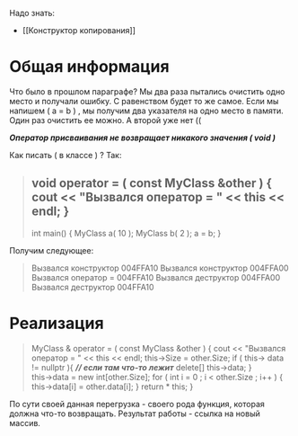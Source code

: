 Надо знать:
- [[Конструктор копирования]]

# Общая информация

Что было в прошлом параграфе? Мы два раза пытались очистить одно место и получали ошибку. С равенством будет то же самое. Если мы напишем ( a = b ) , мы получим два указателя на одно место в памяти. Один раз очистить ее можно. А второй уже нет ((

***Оператор присваивания не возвращает никакого значения ( void )***

Как писать  ( в классе ) ? Так:

>void operator = ( const MyClass &other ) {
>	cout << "Вызвался оператор = " << this << endl;
>}
>--------------
>int main() {
>	MyClass a( 10 );
>	MyClass b( 2 );
>	a = b;
>}

Получим следующее:

>Вызвался конструктор 004FFA10
>Вызвался конструктор 004FFA00
>Вызвался оператор = 004FFA10
>Вызвался деструктор 004FFA00
>Вызвался деструктор 004FFA10

# Реализация

>MyClass & operator = ( const MyClass &other ) {
>	cout << "Вызвался оператор = " << this << endl;
>	this->Size = other.Size; 
>	if ( this-> data != nullptr ){      ***// если там что-то лежит***
>		delete[] this->data;
>	}  
>	this->data = new int[other.Size];
>	for ( int i = 0 ; i < other.Size ; i++ ) {
>		this->data[i] = other.data[i];
>	}
>	return * this; 
>}

По сути своей данная перегрузка - своего рода функция, которая должна что-то возвращать. 
Результат работы - ссылка на новый массив.